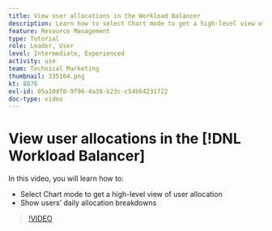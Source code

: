 ```yaml
---
title: View user allocations in the Workload Balancer
description: Learn how to select Chart mode to get a high-level view of user allocaiton and show users' daily allocation breakdowns.
feature: Resource Management
type: Tutorial
role: Leader, User
level: Intermediate, Experienced
activity: use
team: Technical Marketing
thumbnail: 335164.png
kt: 8876
exl-id: 05a10df0-9f96-4a38-b23c-c54b64231722
doc-type: video
---
```

# View user allocations in the [!DNL Workload Balancer]

In this video, you will learn how to:

* Select Chart mode to get a high-level view of user allocation
* Show users’ daily allocation breakdowns

>[!VIDEO](https://video.tv.adobe.com/v/335164/?quality=12)
